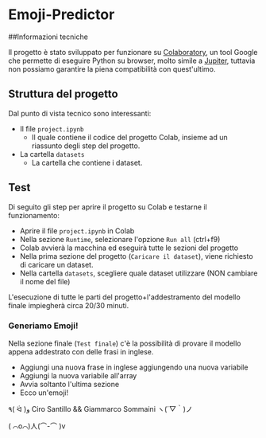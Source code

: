 # Emoji-Predictor
##Informazioni tecniche

Il progetto è stato sviluppato per funzionare su [Colaboratory](https://colab.research.google.com/), un tool Google che permette di eseguire Python su browser, molto simile a [Jupiter](https://jupyter.org/), tuttavia non possiamo garantire la piena compatibilità con quest'ultimo.

## Struttura del progetto

Dal punto di vista tecnico sono interessanti: 
 - Il file `project.ipynb`
    - Il quale contiene il codice del progetto Colab, insieme ad un riassunto degli step del progetto.
 - La cartella `datasets`
    - La cartella che contiene i dataset.
    
## Test
Di seguito gli step per aprire il progetto su Colab e testarne il funzionamento: 
 - Aprire il file `project.ipynb` in Colab
 - Nella sezione `Runtime`, selezionare l'opzione `Run all` (ctrl+f9)
 - Colab avvierà la macchina ed eseguirà tutte le sezioni del progetto
 - Nella prima sezione del progetto (`Caricare il dataset`), viene richiesto di caricare un dataset.
 - Nella cartella `datasets`, scegliere quale dataset utilizzare (NON cambiare il nome del file)
 
L'esecuzione di tutte le parti del progetto+l'addestramento del modello finale impiegherà circa 20/30 minuti. 

### Generiamo Emoji!
Nella sezione finale (`Test finale`) c'è la possibilità di provare il modello appena addestrato con delle frasi in inglese.

 - Aggiungi una nuova frase in inglese aggiungendo una nuova variabile
 - Aggiungi la nuova variabile all'array
 - Avvia soltanto l'ultima sezione
 - Ecco un'emoji!
 
 
 ٩( ᐛ )و Ciro Santillo && Giammarco Sommaini ヽ(´▽｀)ノ
 
 ( ⌒o⌒)人(⌒-⌒ )v
